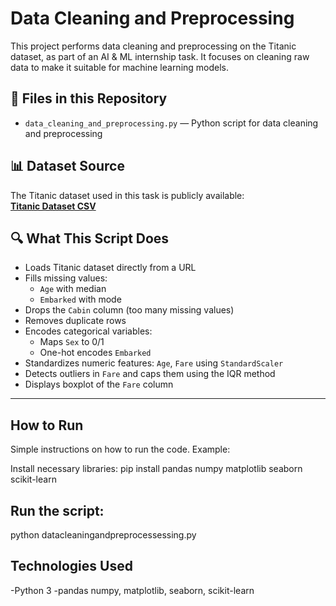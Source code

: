 # Data Cleaning and Preprocessing 

This project performs data cleaning and preprocessing on the Titanic dataset, as part of an AI & ML internship task. It focuses on cleaning raw data to make it suitable for machine learning models.

## 📂 Files in this Repository

- `data_cleaning_and_preprocessing.py` — Python script for data cleaning and preprocessing  

## 📊 Dataset Source

The Titanic dataset used in this task is publicly available:  
**[Titanic Dataset CSV](https://raw.githubusercontent.com/datasciencedojo/datasets/master/titanic.csv)**


## 🔍 What This Script Does

- Loads Titanic dataset directly from a URL
- Fills missing values:
  - `Age` with median
  - `Embarked` with mode
- Drops the `Cabin` column (too many missing values)
- Removes duplicate rows
- Encodes categorical variables:
  - Maps `Sex` to 0/1
  - One-hot encodes `Embarked`
- Standardizes numeric features: `Age`, `Fare` using `StandardScaler`
- Detects outliers in `Fare` and caps them using the IQR method
- Displays boxplot of the `Fare` column

---
## How to Run

Simple instructions on how to run the code.
Example:

Install necessary libraries:
pip install pandas numpy matplotlib seaborn scikit-learn

## Run the script:
python datacleaningandpreprocessessing.py

## Technologies Used

-Python 3
-pandas numpy, matplotlib, seaborn, scikit-learn


